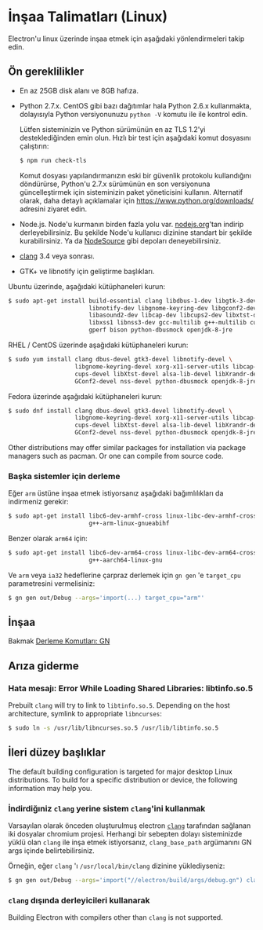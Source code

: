 # İnşaa Talimatları (Linux)

Electron'u linux üzerinde inşaa etmek için aşağıdaki yönlendirmeleri takip edin.

## Ön gereklilikler

* En az 25GB disk alanı ve 8GB hafıza.
* Python 2.7.x. CentOS gibi bazı dağıtımlar hala Python 2.6.x kullanmakta, dolayısıyla Python versiyonunuzu `python -V` komutu ile ile kontrol edin.

  Lütfen sisteminizin ve Python sürümünün en az TLS 1.2'yi desteklediğinden emin olun. Hızlı bir test için aşağıdaki komut dosyasını çalıştırın:

  ```sh
  $ npm run check-tls
  ```

  Komut dosyası yapılandırmanızın eski bir güvenlik protokolu kullandığını döndürürse, Python'u 2.7.x sürümünün en son versiyonuna güncelleştirmek için sisteminizin paket yöneticisini kullanın. Alternatif olarak, daha detaylı açıklamalar için https://www.python.org/downloads/ adresini ziyaret edin.

* Node.js. Node'u kurmanın birden fazla yolu var. [nodejs.org](https://nodejs.org)'tan indirip derleyebilirsiniz. Bu şekilde Node'u kullanıcı dizinine standart bir şekilde kurabilirsiniz. Ya da [NodeSource](https://nodesource.com/blog/nodejs-v012-iojs-and-the-nodesource-linux-repositories) gibi depoları deneyebilirsiniz.
* [clang](https://clang.llvm.org/get_started.html) 3.4 veya sonrası.
* GTK+ ve libnotify için geliştirme başlıkları.

Ubuntu üzerinde, aşağıdaki kütüphaneleri kurun:

```sh
$ sudo apt-get install build-essential clang libdbus-1-dev libgtk-3-dev \
                       libnotify-dev libgnome-keyring-dev libgconf2-dev \
                       libasound2-dev libcap-dev libcups2-dev libxtst-dev \
                       libxss1 libnss3-dev gcc-multilib g++-multilib curl \
                       gperf bison python-dbusmock openjdk-8-jre
```

RHEL / CentOS üzerinde aşağıdaki kütüphaneleri kurun:

```sh
$ sudo yum install clang dbus-devel gtk3-devel libnotify-devel \
                   libgnome-keyring-devel xorg-x11-server-utils libcap-devel \
                   cups-devel libXtst-devel alsa-lib-devel libXrandr-devel \
                   GConf2-devel nss-devel python-dbusmock openjdk-8-jre
```

Fedora üzerinde aşağıdaki kütüphaneleri kurun:

```sh
$ sudo dnf install clang dbus-devel gtk3-devel libnotify-devel \
                   libgnome-keyring-devel xorg-x11-server-utils libcap-devel \
                   cups-devel libXtst-devel alsa-lib-devel libXrandr-devel \
                   GConf2-devel nss-devel python-dbusmock openjdk-8-jre
```

Other distributions may offer similar packages for installation via package managers such as pacman. Or one can compile from source code.

### Başka sistemler için derleme

Eğer `arm` üstüne inşaa etmek istiyorsanız aşağıdaki bağımlılıkları da indirmeniz gerekir:

```sh
$ sudo apt-get install libc6-dev-armhf-cross linux-libc-dev-armhf-cross \
                       g++-arm-linux-gnueabihf
```

Benzer olarak `arm64` için:

```sh
$ sudo apt-get install libc6-dev-arm64-cross linux-libc-dev-arm64-cross \
                       g++-aarch64-linux-gnu
```

Ve `arm` veya `ia32` hedeflerine çarpraz derlemek için `gn gen` 'e `target_cpu` parametresini vermelisiniz:

```sh
$ gn gen out/Debug --args='import(...) target_cpu="arm"'
```

## İnşaa

Bakmak [Derleme Komutları: GN](build-instructions-gn.md)

## Arıza giderme

### Hata mesajı: Error While Loading Shared Libraries: libtinfo.so.5

Prebuilt `clang` will try to link to `libtinfo.so.5`. Depending on the host architecture, symlink to appropriate `libncurses`:

```sh
$ sudo ln -s /usr/lib/libncurses.so.5 /usr/lib/libtinfo.so.5
```

## İleri düzey başlıklar

The default building configuration is targeted for major desktop Linux distributions. To build for a specific distribution or device, the following information may help you.

### İndirdiğıniz `clang` yerine sistem `clang`'ini kullanmak

Varsayılan olarak önceden oluşturulmuş electron [`clang`](https://clang.llvm.org/get_started.html) tarafından sağlanan iki dosyalar chromium projesi. Herhangi bir sebepten dolayı sisteminizde yüklü olan `clang` ile inşa etmek istiyorsanız, `clang_base_path` argümanını GN args içinde belirtebilirsiniz.

Örneğin, eğer `clang` 'ı `/usr/local/bin/clang` dizinine yüklediyseniz:

```sh
$ gn gen out/Debug --args='import("//electron/build/args/debug.gn") clang_base_path = "/usr/local/bin"'
```

### `clang` dışında derleyicileri kullanarak

Building Electron with compilers other than `clang` is not supported.
